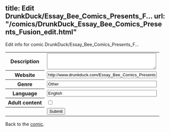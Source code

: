 title: Edit DrunkDuck/Essay_Bee_Comics_Presents_F...
url: "/comics/DrunkDuck_Essay_Bee_Comics_Presents_Fusion_edit.html"
---
Edit info for comic DrunkDuck/Essay_Bee_Comics_Presents_F...

<form name="comic" action="http://gaepostmail.appspot.com/comic/" method="post">
<table class="comicinfo">
<tr>
<th>Description</th><td><textarea name="description" cols="40" rows="3"></textarea></td>
</tr>
<tr>
<th>Website</th><td><input type="text" name="url" value="http://www.drunkduck.com/Essay_Bee_Comics_Presents_Fusion/" size="40"/></td>
</tr>
<tr>
<th>Genre</th><td><input type="text" name="genre" value="Other" size="40"/></td>
</tr>
<tr>
<th>Language</th><td><input type="text" name="language" value="English" size="40"/></td>
</tr>
<tr>
<th>Adult content</th><td><input type="checkbox" name="adult" value="adult" /></td>
</tr>
<tr>
<th></th><td>
<input type="hidden" name="comic" value="DrunkDuck_Essay_Bee_Comics_Presents_Fusion" />
<input type="submit" name="submit" value="Submit" />
</td>
</tr>
</table>
</form>

Back to the [comic](DrunkDuck_Essay_Bee_Comics_Presents_Fusion.html).
